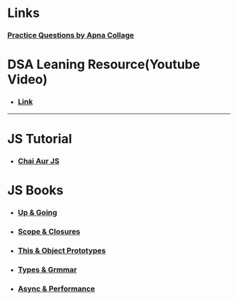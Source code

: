 # Links
### [Practice Questions by Apna Collage](https://docs.google.com/spreadsheets/d/1hXserPuxVoWMG9Hs7y8wVdRCJTcj3xMBAEYUOXQ5Xag/edit?gid=0#gid=0)


# DSA Leaning Resource(Youtube Video)
- ### [Link](https://github.com/FrontendFreaks/DSA-in-JavaScript/blob/main/Basics/README.md)

---


# JS Tutorial
- ### [Chai Aur JS](https://github.com/hiteshchoudhary/js-hindi-youtube)

# JS Books
- ### [Up & Going](https://blog.chethanspoojary.com/wp-content/uploads/2024/09/learn-DSA-JS-Resource-Book-01.pdf)
- ### [Scope & Closures](https://blog.chethanspoojary.com/wp-content/uploads/2024/09/learn-DSA-JS-Resource-Book-01.pdf)
- ### [This & Object Prototypes](https://blog.chethanspoojary.com/wp-content/uploads/2024/09/learn-DSA-JS-Resource-Book-03.pdf)
- ### [Types & Grmmar](https://blog.chethanspoojary.com/wp-content/uploads/2024/09/learn-DSA-JS-Resource-Book-04pdf)
- ### [Async & Performance](https://blog.chethanspoojary.com/wp-content/uploads/2024/09/learn-DSA-JS-Resource-Book-05pdf)